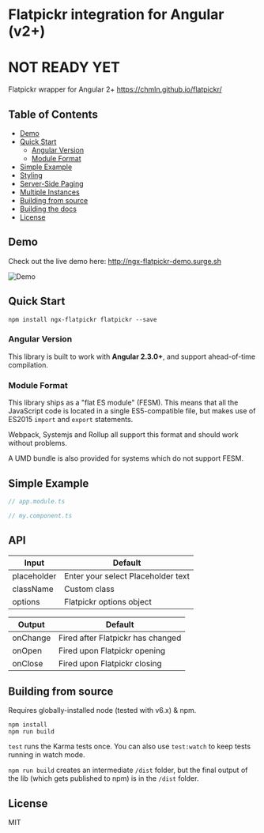 # Flatpickr integration for Angular (v2+)

# NOT READY YET

Flatpickr wrapper for Angular 2+
https://chmln.github.io/flatpickr/

## Table of Contents

* [Demo](#demo)
* [Quick Start](#quick-start)
  + [Angular Version](#angular-version)
  + [Module Format](#module-format)
* [Simple Example](#simple-example)
* [Styling](#styling)
* [Server-Side Paging](#server-side-paging)
* [Multiple Instances](#multiple-instances)
* [Building from source](#building-from-source)
* [Building the docs](#building-the-docs)
* [License](#license)


## Demo

Check out the live demo here: http://ngx-flatpickr-demo.surge.sh

![Demo](https://media.giphy.com/media/26FmQTavFr58Hj7W0/giphy.gif "Demo")


## Quick Start

```
npm install ngx-flatpickr flatpickr --save
```

### Angular Version

This library is built to work with **Angular 2.3.0+**, and support ahead-of-time compilation.

### Module Format

This library ships as a "flat ES module" (FESM). This means that all the JavaScript code is located in a single ES5-compatible file, but makes use of ES2015 `import` and `export` statements.

Webpack, Systemjs and Rollup all support this format and should work without problems.

A UMD bundle is also provided for systems which do not support FESM.

## Simple Example

```TypeScript
// app.module.ts

```

```TypeScript
// my.component.ts

```

## API

| Input | Default |
| --- | --- |
|  placeholder | Enter your select Placeholder text  |
|  className | Custom class |
|  options | Flatpickr options object  |

| Output | Default |
| --- | --- |
|  onChange | Fired after Flatpickr has changed  |
|  onOpen | Fired upon Flatpickr opening |
|  onClose | Fired upon Flatpickr closing |


## Building from source

Requires globally-installed node (tested with v6.x) & npm. 

```
npm install
npm run build 
```
`test` runs the Karma tests once. You can also use `test:watch` to keep tests running in watch mode.

`npm run build` creates an intermediate `/dist` folder, but the final output of the lib (which gets published to npm) is in the `/dist` folder.

## License

MIT
